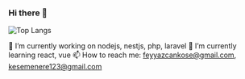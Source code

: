 ### Hi there 👋

 ![Top Langs](https://github-readme-stats.vercel.app/api/top-langs/?username=feyyazcankose&hide=css,scss,html&theme=tokyonight)

🔭 I’m currently working on nodejs, nestjs, php, laravel
🌱 I’m currently learning react, vue
📫 How to reach me: feyyazcankose@gmail.com, kesemenere123@gmail.com
